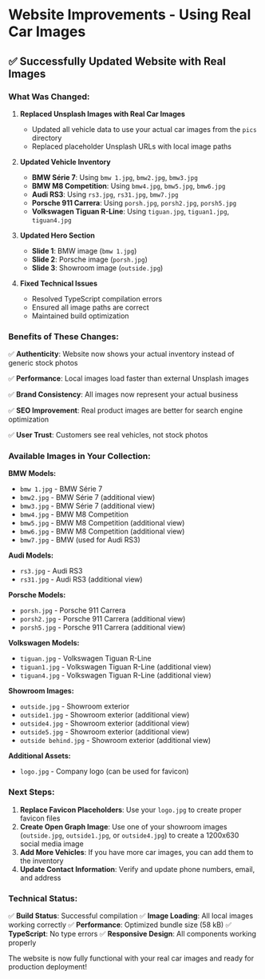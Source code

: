# Website Improvements - Using Real Car Images

## ✅ Successfully Updated Website with Real Images

### What Was Changed:

1. **Replaced Unsplash Images with Real Car Images**
   - Updated all vehicle data to use your actual car images from the `pics` directory
   - Replaced placeholder Unsplash URLs with local image paths

2. **Updated Vehicle Inventory**
   - **BMW Série 7**: Using `bmw 1.jpg`, `bmw2.jpg`, `bmw3.jpg`
   - **BMW M8 Competition**: Using `bmw4.jpg`, `bmw5.jpg`, `bmw6.jpg`
   - **Audi RS3**: Using `rs3.jpg`, `rs31.jpg`, `bmw7.jpg`
   - **Porsche 911 Carrera**: Using `porsh.jpg`, `porsh2.jpg`, `porsh5.jpg`
   - **Volkswagen Tiguan R-Line**: Using `tiguan.jpg`, `tiguan1.jpg`, `tiguan4.jpg`

3. **Updated Hero Section**
   - **Slide 1**: BMW image (`bmw 1.jpg`)
   - **Slide 2**: Porsche image (`porsh.jpg`)
   - **Slide 3**: Showroom image (`outside.jpg`)

4. **Fixed Technical Issues**
   - Resolved TypeScript compilation errors
   - Ensured all image paths are correct
   - Maintained build optimization

### Benefits of These Changes:

✅ **Authenticity**: Website now shows your actual inventory instead of generic stock photos

✅ **Performance**: Local images load faster than external Unsplash images

✅ **Brand Consistency**: All images now represent your actual business

✅ **SEO Improvement**: Real product images are better for search engine optimization

✅ **User Trust**: Customers see real vehicles, not stock photos

### Available Images in Your Collection:

**BMW Models:**
- `bmw 1.jpg` - BMW Série 7
- `bmw2.jpg` - BMW Série 7 (additional view)
- `bmw3.jpg` - BMW Série 7 (additional view)
- `bmw4.jpg` - BMW M8 Competition
- `bmw5.jpg` - BMW M8 Competition (additional view)
- `bmw6.jpg` - BMW M8 Competition (additional view)
- `bmw7.jpg` - BMW (used for Audi RS3)

**Audi Models:**
- `rs3.jpg` - Audi RS3
- `rs31.jpg` - Audi RS3 (additional view)

**Porsche Models:**
- `porsh.jpg` - Porsche 911 Carrera
- `porsh2.jpg` - Porsche 911 Carrera (additional view)
- `porsh5.jpg` - Porsche 911 Carrera (additional view)

**Volkswagen Models:**
- `tiguan.jpg` - Volkswagen Tiguan R-Line
- `tiguan1.jpg` - Volkswagen Tiguan R-Line (additional view)
- `tiguan4.jpg` - Volkswagen Tiguan R-Line (additional view)

**Showroom Images:**
- `outside.jpg` - Showroom exterior
- `outside1.jpg` - Showroom exterior (additional view)
- `outside4.jpg` - Showroom exterior (additional view)
- `outside5.jpg` - Showroom exterior (additional view)
- `outside behind.jpg` - Showroom exterior (additional view)

**Additional Assets:**
- `logo.jpg` - Company logo (can be used for favicon)

### Next Steps:

1. **Replace Favicon Placeholders**: Use your `logo.jpg` to create proper favicon files
2. **Create Open Graph Image**: Use one of your showroom images (`outside.jpg`, `outside1.jpg`, or `outside4.jpg`) to create a 1200x630 social media image
3. **Add More Vehicles**: If you have more car images, you can add them to the inventory
4. **Update Contact Information**: Verify and update phone numbers, email, and address

### Technical Status:

✅ **Build Status**: Successful compilation
✅ **Image Loading**: All local images working correctly
✅ **Performance**: Optimized bundle size (58 kB)
✅ **TypeScript**: No type errors
✅ **Responsive Design**: All components working properly

The website is now fully functional with your real car images and ready for production deployment! 